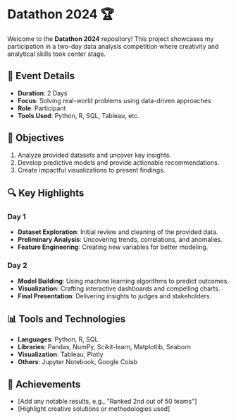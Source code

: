 # Datathon 2024 🏆

Welcome to the **Datathon 2024** repository! This project showcases my participation in a two-day data analysis competition where creativity and analytical skills took center stage.


## 📅 Event Details
- **Duration**: 2 Days
- **Focus**: Solving real-world problems using data-driven approaches
- **Role**: Participant
- **Tools Used**: Python, R, SQL, Tableau, etc.


## 🏁 Objectives
1. Analyze provided datasets and uncover key insights.
2. Develop predictive models and provide actionable recommendations.
3. Create impactful visualizations to present findings.


## 🔍 Key Highlights
### Day 1
- **Dataset Exploration**: Initial review and cleaning of the provided data.
- **Preliminary Analysis**: Uncovering trends, correlations, and anomalies.
- **Feature Engineering**: Creating new variables for better modeling.

### Day 2
- **Model Building**: Using machine learning algorithms to predict outcomes.
- **Visualization**: Crafting interactive dashboards and compelling charts.
- **Final Presentation**: Delivering insights to judges and stakeholders.


## 📊 Tools and Technologies
- **Languages**: Python, R, SQL
- **Libraries**: Pandas, NumPy, Scikit-learn, Matplotlib, Seaborn
- **Visualization**: Tableau, Plotly
- **Others**: Jupyter Notebook, Google Colab


## 🚀 Achievements
- [Add any notable results, e.g., "Ranked 2nd out of 50 teams"]
- [Highlight creative solutions or methodologies used]

